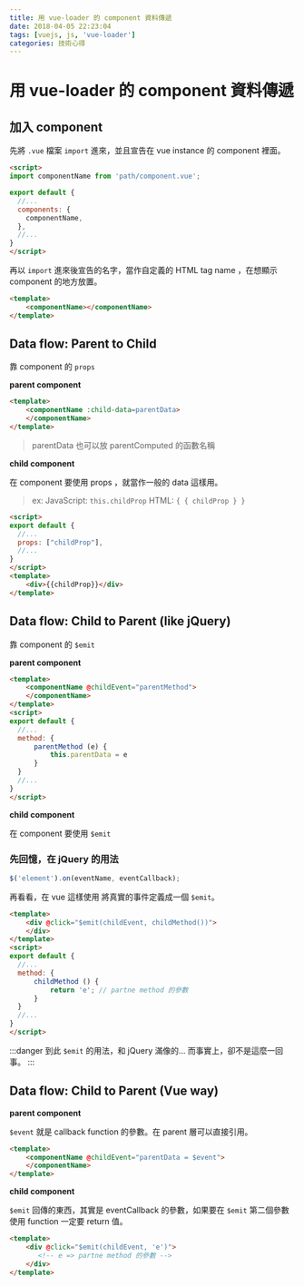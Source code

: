 ```yaml
---
title: 用 vue-loader 的 component 資料傳遞
date: 2018-04-05 22:23:04
tags: [vuejs, js, 'vue-loader']
categories: 技術心得
---
```

# 用 vue-loader 的 component 資料傳遞

## 加入 component

先將 `.vue` 檔案 `import` 進來，並且宣告在 vue instance 的 component 裡面。

```html
<script>
import componentName from 'path/component.vue';

export default {
  //...
  components: {
    componentName,
  },
  //...
}
</script>
```

再以 `import` 進來後宣告的名字，當作自定義的 HTML tag name ，在想顯示 component 的地方放置。

```html
<template>
    <componentName></componentName>
</template>
```

## Data flow: Parent to Child

靠 component 的 `props`

**parent component**

```html
<template>
    <componentName :child-data=parentData>
    </componentName>
</template>
```

> parentData 也可以放 parentComputed 的函數名稱

**child component**

在 component 要使用 props ，就當作一般的 data 這樣用。

> ex:
JavaScript: `this.childProp`
HTML: `{ { childProp } }`


```html
<script>
export default {
  //...
  props: ["childProp"],
  //...
}
</script>
<template>
    <div>{{childProp}}</div>
</template>
```

## Data flow: Child to Parent (like jQuery)

靠 component 的 `$emit`

**parent component**

```html
<template>
    <componentName @childEvent="parentMethod">
    </componentName>
</template>
<script>
export default {
  //...
  method: {
      parentMethod (e) {
          this.parentData = e
      }
  }
  //...
}
</script>
```

**child component**

在 component 要使用 `$emit`

### 先回憶，在 jQuery 的用法

```javascript
$('element').on(eventName, eventCallback);
```

再看看，在 vue 這樣使用
將真實的事件定義成一個 `$emit`。

```html
<template>
    <div @click="$emit(childEvent, childMethod())">
    </div>
</template>
<script>
export default {
  //...
  method: {
      childMethod () {
          return 'e'; // partne method 的參數
      }
  }
  //...
}
</script>
```

:::danger
到此 `$emit` 的用法，和 jQuery 滿像的...
而事實上，卻不是這麼一回事。
:::

## Data flow: Child to Parent (Vue way)

**parent component**

`$event` 就是 callback function  的參數。在 parent 層可以直接引用。

```html
<template>
    <componentName @childEvent="parentData = $event">
    </componentName>
</template>
```

**child component**

`$emit` 回傳的東西，其實是 eventCallback 的參數，如果要在 `$emit` 第二個參數使用 function 一定要 return 值。

```HTML
<template>
    <div @click="$emit(childEvent, 'e')">
       <!-- e => partne method 的參數 -->
    </div>
</template>
```
